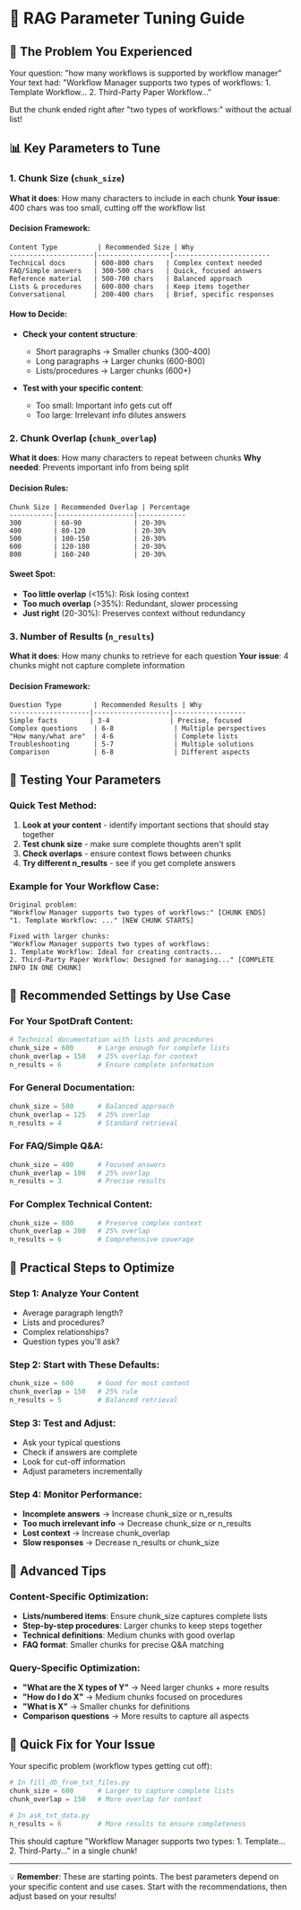 # 🎯 RAG Parameter Tuning Guide

## 🤔 **The Problem You Experienced**

Your question: "how many workflows is supported by workflow manager"
Your text had: "Workflow Manager supports two types of workflows: 1. Template Workflow... 2. Third-Party Paper Workflow..."

But the chunk ended right after "two types of workflows:" without the actual list!

## 📊 **Key Parameters to Tune**

### 1. **Chunk Size** (`chunk_size`)
**What it does**: How many characters to include in each chunk
**Your issue**: 400 chars was too small, cutting off the workflow list

#### Decision Framework:
```
Content Type          | Recommended Size | Why
---------------------|------------------|------------------------
Technical docs       | 600-800 chars   | Complex context needed
FAQ/Simple answers   | 300-500 chars   | Quick, focused answers  
Reference material   | 500-700 chars   | Balanced approach
Lists & procedures   | 600-800 chars   | Keep items together
Conversational       | 200-400 chars   | Brief, specific responses
```

#### How to Decide:
- **Check your content structure**:
  - Short paragraphs → Smaller chunks (300-400)
  - Long paragraphs → Larger chunks (600-800)
  - Lists/procedures → Larger chunks (600+)

- **Test with your specific content**:
  - Too small: Important info gets cut off
  - Too large: Irrelevant info dilutes answers

### 2. **Chunk Overlap** (`chunk_overlap`) 
**What it does**: How many characters to repeat between chunks
**Why needed**: Prevents important info from being split

#### Decision Rules:
```
Chunk Size | Recommended Overlap | Percentage
-----------|-------------------|------------
300        | 60-90             | 20-30%
400        | 80-120            | 20-30%  
500        | 100-150           | 20-30%
600        | 120-180           | 20-30%
800        | 160-240           | 20-30%
```

#### Sweet Spot:
- **Too little overlap** (<15%): Risk losing context
- **Too much overlap** (>35%): Redundant, slower processing
- **Just right** (20-30%): Preserves context without redundancy

### 3. **Number of Results** (`n_results`)
**What it does**: How many chunks to retrieve for each question
**Your issue**: 4 chunks might not capture complete information

#### Decision Framework:
```
Question Type        | Recommended Results | Why
--------------------|-------------------|------------------
Simple facts        | 3-4               | Precise, focused
Complex questions    | 6-8               | Multiple perspectives  
"How many/what are"  | 4-6               | Complete lists
Troubleshooting      | 5-7               | Multiple solutions
Comparison           | 6-8               | Different aspects
```

## 🧪 **Testing Your Parameters**

### Quick Test Method:
1. **Look at your content** - identify important sections that should stay together
2. **Test chunk size** - make sure complete thoughts aren't split
3. **Check overlaps** - ensure context flows between chunks
4. **Try different n_results** - see if you get complete answers

### Example for Your Workflow Case:
```
Original problem:
"Workflow Manager supports two types of workflows:" [CHUNK ENDS]
"1. Template Workflow: ..." [NEW CHUNK STARTS]

Fixed with larger chunks:
"Workflow Manager supports two types of workflows:
1. Template Workflow: Ideal for creating contracts...  
2. Third-Party Paper Workflow: Designed for managing..." [COMPLETE INFO IN ONE CHUNK]
```

## 🎯 **Recommended Settings by Use Case**

### **For Your SpotDraft Content:**
```python
# Technical documentation with lists and procedures
chunk_size = 600      # Large enough for complete lists
chunk_overlap = 150   # 25% overlap for context
n_results = 6         # Ensure complete information
```

### **For General Documentation:**
```python
chunk_size = 500      # Balanced approach
chunk_overlap = 125   # 25% overlap
n_results = 4         # Standard retrieval
```

### **For FAQ/Simple Q&A:**
```python
chunk_size = 400      # Focused answers
chunk_overlap = 100   # 25% overlap  
n_results = 3         # Precise results
```

### **For Complex Technical Content:**
```python
chunk_size = 800      # Preserve complex context
chunk_overlap = 200   # 25% overlap
n_results = 6         # Comprehensive coverage
```

## 🔧 **Practical Steps to Optimize**

### Step 1: Analyze Your Content
- Average paragraph length?
- Lists and procedures?
- Complex relationships?
- Question types you'll ask?

### Step 2: Start with These Defaults:
```python
chunk_size = 600      # Good for most content
chunk_overlap = 150   # 25% rule
n_results = 5         # Balanced retrieval
```

### Step 3: Test and Adjust:
- Ask your typical questions
- Check if answers are complete
- Look for cut-off information
- Adjust parameters incrementally

### Step 4: Monitor Performance:
- **Incomplete answers** → Increase chunk_size or n_results
- **Too much irrelevant info** → Decrease chunk_size or n_results  
- **Lost context** → Increase chunk_overlap
- **Slow responses** → Decrease n_results or chunk_size

## 🎪 **Advanced Tips**

### Content-Specific Optimization:
- **Lists/numbered items**: Ensure chunk_size captures complete lists
- **Step-by-step procedures**: Larger chunks to keep steps together
- **Technical definitions**: Medium chunks with good overlap
- **FAQ format**: Smaller chunks for precise Q&A matching

### Query-Specific Optimization:
- **"What are the X types of Y"** → Need larger chunks + more results
- **"How do I do X"** → Medium chunks focused on procedures  
- **"What is X"** → Smaller chunks for definitions
- **Comparison questions** → More results to capture all aspects

## 🚀 **Quick Fix for Your Issue**

Your specific problem (workflow types getting cut off):

```python
# In fill_db_from_txt_files.py
chunk_size = 600      # Larger to capture complete lists
chunk_overlap = 150   # More overlap for context

# In ask_txt_data.py  
n_results = 6         # More results to ensure completeness
```

This should capture "Workflow Manager supports two types: 1. Template... 2. Third-Party..." in a single chunk!

---

💡 **Remember**: These are starting points. The best parameters depend on your specific content and use cases. Start with the recommendations, then adjust based on your results!